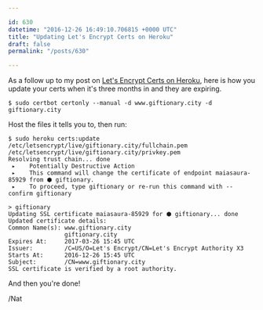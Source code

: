 ```yaml
---

id: 630
datetime: "2016-12-26 16:49:10.706815 +0000 UTC"
title: "Updating Let's Encrypt Certs on Heroku"
draft: false
permalink: "/posts/630"

---
```


As a follow up to my post on [Let's Encrypt Certs on Heroku](https://writing.natwelch.com/post/619), here is how you update your certs when it's three months in and they are expiring.

```
$ sudo certbot certonly --manual -d www.giftionary.city -d giftionary.city
```

Host the files it tells you to, then run:

```
$ sudo heroku certs:update /etc/letsencrypt/live/giftionary.city/fullchain.pem /etc/letsencrypt/live/giftionary.city/privkey.pem
Resolving trust chain... done
 ▸    Potentially Destructive Action
 ▸    This command will change the certificate of endpoint maiasaura-85929 from ⬢ giftionary.
 ▸    To proceed, type giftionary or re-run this command with --confirm giftionary

> giftionary
Updating SSL certificate maiasaura-85929 for ⬢ giftionary... done
Updated certificate details:
Common Name(s): www.giftionary.city
                giftionary.city
Expires At:     2017-03-26 15:45 UTC
Issuer:         /C=US/O=Let's Encrypt/CN=Let's Encrypt Authority X3
Starts At:      2016-12-26 15:45 UTC
Subject:        /CN=www.giftionary.city
SSL certificate is verified by a root authority.
```

And then you're done!

/Nat
